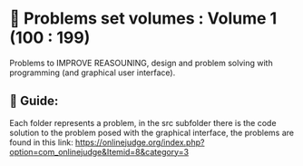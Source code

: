 # 🧠 Problems set volumes : Volume 1 (100 : 199)
Problems to IMPROVE REASOUNING, design and problem solving with programming (and graphical user interface).
## 🔧 Guide:
Each folder represents a problem, in the src subfolder there is the code solution to the problem posed with the graphical interface, the problems are found in this link: https://onlinejudge.org/index.php?option=com_onlinejudge&Itemid=8&category=3
